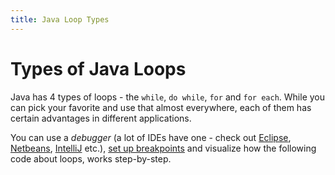 ```yaml
---
title: Java Loop Types
---
```

# Types of Java Loops

Java has 4 types of loops - the `while`, `do while`, `for` and `for each`. While you can pick your favorite and use that almost everywhere, each of them has certain advantages in different applications.

You can use a _debugger_ (a lot of IDEs have one - check out <a href='http://eclipsetutorial.sourceforge.net/Debugger-Tutorial-Companion-Document.pdf' target='_blank' rel='nofollow'>Eclipse</a>, <a href='https://netbeans.org/kb/docs/java/debug-visual.html' target='_blank' rel='nofollow'>Netbeans</a>, <a href='https://www.jetbrains.com/idea/help/debugging-your-first-java-application.html' target='_blank' rel='nofollow'>IntelliJ</a> etc.), <a href='http://help.eclipse.org/mars/index.jsp?topic=%2Forg.eclipse.jdt.doc.user%2Ftasks%2Ftask-add_line_breakpoints.htm' target='_blank' rel='nofollow'>set up breakpoints</a> and visualize how the following code about loops, works step-by-step.